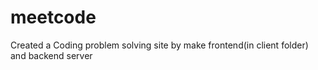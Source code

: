 # meetcode
Created a Coding problem solving site by make frontend(in client folder) and backend server
